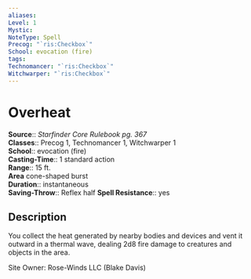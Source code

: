 ```yaml
---
aliases: 
Level: 1
Mystic: 
NoteType: Spell
Precog: "`ris:Checkbox`"
School: evocation (fire) 
tags: 
Technomancer: "`ris:Checkbox`"
Witchwarper: "`ris:Checkbox`"
---
```


# Overheat

**Source**:: _Starfinder Core Rulebook pg. 367_  
**Classes**:: Precog 1, Technomancer 1, Witchwarper 1  
**School**:: evocation (fire)  
**Casting-Time**:: 1 standard action  
**Range**:: 15 ft.  
**Area** cone-shaped burst  
**Duration**:: instantaneous  
**Saving-Throw**:: Reflex half
**Spell Resistance**:: yes

## Description

You collect the heat generated by nearby bodies and devices and vent it outward in a thermal wave, dealing 2d8 fire damage to creatures and objects in the area.

Site Owner: Rose-Winds LLC (Blake Davis)
